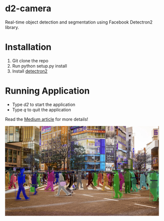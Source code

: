 # d2-camera
Real-time object detection and segmentation using Facebook Detectron2 library.

# Installation

1. Git clone the repo
2. Run python setup.py install
3. Install [detectron2](https://detectron2.readthedocs.io/en/latest/tutorials/install.html)


# Running Application
* Type *d2* to start the application
* Type *q* to quit the application

Read the [Medium article](https://alpha2phi.medium.com/object-detection-and-segmentation-using-detectron2-ac5bce45a391) for more details!

![Sample Image](test_images/output.png "Sample Image")
